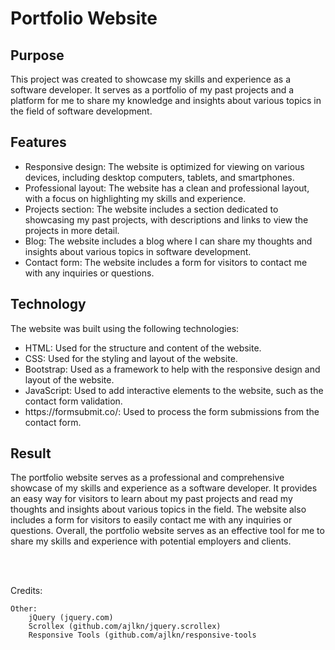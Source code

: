 <h1> Portfolio Website </h1>
 <h2> Purpose </h2>
This project was created to showcase my skills and experience as a software developer. It serves as a portfolio of my past projects and a platform for me to share my knowledge and insights about various topics in the field of software development.

<h2>Features </h2>
<ul>
<li> Responsive design: The website is optimized for viewing on various devices, including desktop computers, tablets, and smartphones.</li>
<li>Professional layout: The website has a clean and professional layout, with a focus on highlighting my skills and experience.</li>
<li>Projects section: The website includes a section dedicated to showcasing my past projects, with descriptions and links to view the projects in more detail.</li>
<li>Blog: The website includes a blog where I can share my thoughts and insights about various topics in software development.</li>
<li>Contact form: The website includes a form for visitors to contact me with any inquiries or questions.</li>
 </ul>
<h2>Technology</h2>
The website was built using the following technologies:
<ul>
<li>HTML: Used for the structure and content of the website.</li>
<li>CSS: Used for the styling and layout of the website.</li>
<li>Bootstrap: Used as a framework to help with the responsive design and layout of the website.</li>
<li>JavaScript: Used to add interactive elements to the website, such as the contact form validation.</li>
<li>https://formsubmit.co/: Used to process the form submissions from the contact form.</li>
 </ul>
<h2>Result</h2>
The portfolio website serves as a professional and comprehensive showcase of my skills and experience as a software developer. It provides an easy way for visitors to learn about my past projects and read my thoughts and insights about various topics in the field. The website also includes a form for visitors to easily contact me with any inquiries or questions. Overall, the portfolio website serves as an effective tool for me to share my skills and experience with potential employers and clients.

<br></br>


Credits:

	Other:
		jQuery (jquery.com)
		Scrollex (github.com/ajlkn/jquery.scrollex)
		Responsive Tools (github.com/ajlkn/responsive-tools
